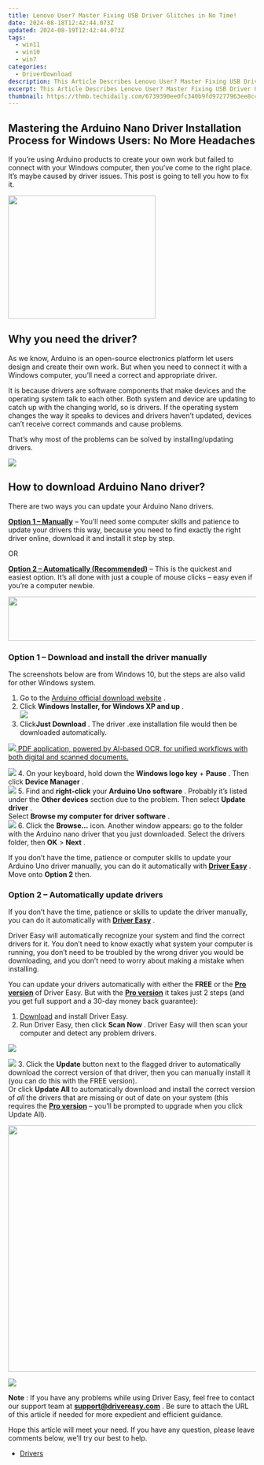 ```yaml
---
title: Lenovo User? Master Fixing USB Driver Glitches in No Time!
date: 2024-08-18T12:42:44.073Z
updated: 2024-08-19T12:42:44.073Z
tags:
  - win11
  - win10
  - win7
categories:
  - DriverDownload
description: This Article Describes Lenovo User? Master Fixing USB Driver Glitches in No Time!
excerpt: This Article Describes Lenovo User? Master Fixing USB Driver Glitches in No Time!
thumbnail: https://thmb.techidaily.com/6739390ee0fc340b9fd97277963ee8c4fb9d6425e2a9f2aebfeaf1a00361bc20.jpg
---
```


## Mastering the Arduino Nano Driver Installation Process for Windows Users: No More Headaches

If you’re using Arduino products to create your own work but failed to connect with your Windows computer, then you’ve come to the right place. It’s maybe caused by driver issues. This post is going to tell you how to fix it.

<!-- affiliate ads begin -->
<a href="https://caperobbin.sjv.io/c/5597632/2006123/18460" target="_top" id="2006123"><img src="//a.impactradius-go.com/display-ad/18460-2006123" border="0" alt="" width="300" height="250"/></a><img height="0" width="0" src="https://imp.pxf.io/i/5597632/2006123/18460" style="position:absolute;visibility:hidden;" border="0" />
<!-- affiliate ads end -->
## Why you need the driver?

 As we know, Arduino is an open-source electronics platform let users design and create their own work. But when you need to connect it with a Windows computer, you’ll need a correct and appropriate driver.

 It is because drivers are software components that make devices and the operating system talk to each other. Both system and device are updating to catch up with the changing world, so is drivers. If the operating system changes the way it speaks to devices and drivers haven’t updated, devices can’t receive correct commands and cause problems.

 That’s why most of the problems can be solved by installing/updating drivers.

<!-- affiliate ads begin -->
<a href="https://secure.2checkout.com/order/checkout.php?PRODS=4940312&QTY=1&AFFILIATE=108875&CART=1"><img src="https://secure.avangate.com/images/merchant/333ac5d90817d69113471fbb6e531bee/sps-partnership-728x90eng.png" border="0"></a>
<!-- affiliate ads end -->
## How to download Arduino Nano driver?

There are two ways you can update your Arduino Nano drivers.

**[Option 1 – Manually](https://tools.techidaily.com/drivereasy/download/)**  – You’ll need some computer skills and patience to update your drivers this way, because you need to find exactly the right driver online, download it and install it step by step.

OR

**[Option 2 – Automatically (Recommended)](https://www.drivereasy.com/knowledge/how-to-download-and-install-arduino-nano-driver-in-windows-solved/#op2)**  – This is the quickest and easiest option. It’s all done with just a couple of mouse clicks – easy even if you’re a computer newbie.

<!-- affiliate ads begin -->
<a href="https://mindmanager.sjv.io/c/5597632/1787667/20231" target="_top" id="1787667"><img src="//a.impactradius-go.com/display-ad/20231-1787667" border="0" alt="" width="728" height="90"/></a><img height="0" width="0" src="https://imp.pxf.io/i/5597632/1787667/20231" style="position:absolute;visibility:hidden;" border="0" />
<!-- affiliate ads end -->
### **Option 1 –** **Download and install the driver manually**

 The screenshots below are from Windows 10, but the steps are also valid for other Windows system.

1. Go to the[](https://www.amd.com/en/support) [Arduino official download website](https://www.arduino.cc/en/Main/Software) .
2. Click **Windows Installer, for Windows XP and up** .  
![](https://images.drivereasy.com/wp-content/uploads/2019/10/ar.jpg)
3. Click**Just Download** . The driver .exe installation file would then be downloaded automatically.  
<!-- affiliate ads begin -->
<a href="https://checkout.abbyy.com/order/checkout.php?PRODS=39254762&QTY=1&AFFILIATE=108875&CART=1"> <img src="https://secure.avangate.com/images/merchant/0e5fb5c76fca16adbee503c9aff393cd/products/11_FR-Badges-NEW-FR-Standard-16-WIN-200.png" border="0"> PDF application, powered by AI-based OCR, for unified workflows with both digital and scanned documents. </a>
<!-- affiliate ads end -->
![](https://images.drivereasy.com/wp-content/uploads/2019/10/just.jpg)
4. On your keyboard, hold down the **Windows logo key** \+ **Pause** . Then click **Device Manager** .  
![](https://images.drivereasy.com/wp-content/uploads/2019/10/device.jpg)
5. Find and **right-click** your **Arduino Uno software** . Probably it’s listed under the **Other devices** section due to the problem. Then select **Update driver** .  
 Select **Browse my computer for driver software** .  
![](https://images.drivereasy.com/wp-content/uploads/2018/09/img_5b9725918e348.png)
6. Click the **Browse…** icon. Another window appears: go to the folder with the Arduino nano driver that you just downloaded. Select the drivers folder, then **OK** \> **Next** .

 If you don’t have the time, patience or computer skills to update your Arduino Uno driver manually, you can do it automatically with **[Driver Easy](https://tools.techidaily.com/drivereasy/download/)**  . Move onto **Option 2** then.

### **Option 2 – Automatically update drivers**

 If you don’t have the time, patience or skills to update the driver manually, you can do it automatically with **[Driver Easy](https://tools.techidaily.com/drivereasy/download/)**  .

 Driver Easy will automatically recognize your system and find the correct drivers for it. You don’t need to know exactly what system your computer is running, you don’t need to be troubled by the wrong driver you would be downloading, and you don’t need to worry about making a mistake when installing.

 You can update your drivers automatically with either the **FREE** or the **[Pro version](https://tools.techidaily.com/drivereasy/download/)**  of Driver Easy. But with the **[Pro version](https://tools.techidaily.com/drivereasy/download/)**  it takes just 2 steps (and you get full support and a 30-day money back guarantee):

1. [Download](https://tools.techidaily.com/drivereasy/download/) and install Driver Easy.
2. Run Driver Easy, then click **Scan Now** . Driver Easy will then scan your computer and detect any problem drivers.  
<!-- affiliate ads begin -->
<a href="https://store.iobit.com/order/checkout.php?PRODS=1468905&QTY=1&AFFILIATE=108875&CART=1"><img src="https://secure.avangate.com/images/merchant/184260348236f9554fe9375772ff966e/ascscan_728x90.png" border="0"></a>
<!-- affiliate ads end -->
![](https://images.drivereasy.com/wp-content/uploads/2019/10/12a.jpg)
3. Click the **Update**  button next to the flagged driver to automatically download the correct version of that driver, then you can manually install it (you can do this with the FREE version).  
 Or click **Update All** to automatically download and install the correct version of _all_ the drivers that are missing or out of date on your system (this requires the **[Pro version](https://tools.techidaily.com/drivereasy/download/)**  – you’ll be prompted to upgrade when you click Update All).  
<!-- affiliate ads begin -->
<a href="https://appsumo.8odi.net/c/5597632/2087407/7443" target="_top" id="2087407"><img src="//a.impactradius-go.com/display-ad/7443-2087407" border="0" alt="" width="600" height="500"/></a><img height="0" width="0" src="https://appsumo.8odi.net/i/5597632/2087407/7443" style="position:absolute;visibility:hidden;" border="0" />
<!-- affiliate ads end -->
![](https://images.drivereasy.com/wp-content/uploads/2019/10/nano.jpg)

**Note** : If you have any problems while using Driver Easy, feel free to contact our support team at **[support@drivereasy.com](https://tools.techidaily.com/drivereasy/download/)**  . Be sure to attach the URL of this article if needed for more expedient and efficient guidance.

 Hope this article will meet your need. If you have any question, please leave comments below, we’ll try our best to help.

* [Drivers](https://tools.techidaily.com/drivereasy/download/)

<ins class="adsbygoogle"
     style="display:block"
     data-ad-format="autorelaxed"
     data-ad-client="ca-pub-7571918770474297"
     data-ad-slot="1223367746"></ins>



<ins class="adsbygoogle"
     style="display:block"
     data-ad-client="ca-pub-7571918770474297"
     data-ad-slot="8358498916"
     data-ad-format="auto"
     data-full-width-responsive="true"></ins>


